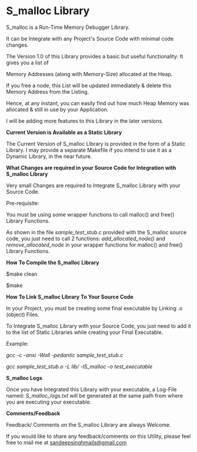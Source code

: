 **S_malloc Library**
========================

S_malloc is a Run-Time Memory Debugger Library.

It can be Integrate with any Project's Source Code with minimal code changes.

The Version 1.0 of this Library provides a basic but useful functionality: It gives you a list of

Memory Addresses (along with Memory-Size) allocated at the Heap.

If you free a node, this List will be updated immediately & delete this Memory Address from the Listing.

Hence, at any instant, you can easily find out how much Heap Memory was allocated & still in use by your Application.

I will be adding more features to this Library in the later versions.

**Current Version is Available as a Static Library**

The Current Version of S_malloc Library is provided in the form of a Static Library.
I may provide a separate Makefile if you intend to use it as a Dynamic Library, in the near future.

**What Changes are required in your Source Code for Integration with S_malloc Library**

Very small Changes are required to Integrate S_malloc Library with your Source Code.

Pre-requisite:

You must be using some wrapper functions to call malloc() and free() Library Functions.

As shown in the file *sample_test_stub.c* provided with the S_malloc source code, you just need 
to call 2 functions: *add_allocated_node()* and *remove_allocated_node* in your wrapper functions 
for malloc() and free() Library Functions.

**How To Compile the S_malloc Library**

$make clean

$make

**How To Link S_malloc Library To Your Source Code**

In your Project, you must be creating some final executable by Linking .o (object) Files.

To Integrate S_malloc Library with your Source Code, you just need to add it to the list of Static Libraries
while creating your Final Executable.

Example:

*gcc -c -ansi -Wall -pedantic sample_test_stub.c*

*gcc sample_test_stub.o -L lib/ -lS_malloc -o test_executable*


**S_malloc Logs**

Once you have Integrated this Library with your executable, a Log-File named: *S_malloc_logs.txt* will be generated at 
the same path from where you are executing your executable.

**Comments/Feedback**

Feedback/ Comments on the S_malloc Library are always Welcome.

If you would like to share any feedback/comments on this Utility, please feel free to mail me at sandeepsinghmails@gmail.com

